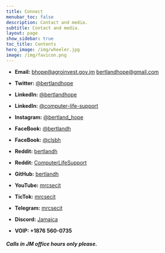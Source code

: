 ```yaml
---
title: Connect
menubar_toc: false
description: Contact and media.
subtitle: Contact and media.
layout: page
show_sidebar: true
toc_title: Contents
hero_image: /img/wheeler.jpg
image: /img/favicon.png
---
```


- **Email:** [bhope\@agroinvest.gov.jm](mailto:bhope@agroinvest.gov.jm)
[bertlandhope\@gmail.com](mailto:bertlandhope@gmail.com)

- **Twitter:** [@bertlandhope](https://twitter.com/BertlandHope)

- **LinkedIn:** [@bertlandhope](https://www.linkedin.com/in/bertlandhope/)

- **LinkedIn:** [@computer-life-support](https://www.linkedin.com/company/computer-life-support/)

- **Instagram:** [@bertland_hope](https://www.instagram.com/bertland_hope/)

- **FaceBook:** [@bertlandh](https://www.facebook.com/BertlandH)

- **FaceBook:** [@clsbh](https://www.facebook.com/clsbh)

- **Reddit:** [bertlandh](https://www.reddit.com/user/bertlandh)

- **Reddit:** [ComputerLifeSupport](https://www.reddit.com/r/ComputerLifeSupport/)

- **GitHub:** [bertlandh](https://github.com/bertlandh/)

- **YouTube:** [mrcsecit](https://www.youtube.com/channel/UCaHRQTSDaH5Wf93u6EWpeew/videos)

- **TicTok:** [mrcsecit](https://www.tiktok.com/@mrcsecit)

- **Telegram:** [mrcsecit](https://t.me/mrcsecit)

- **Discord:** [Jamaica](https://discord.gg/Becvqgx)

- **VOIP: +1876 560-0735**

##### Calls in JM office hours only please.

